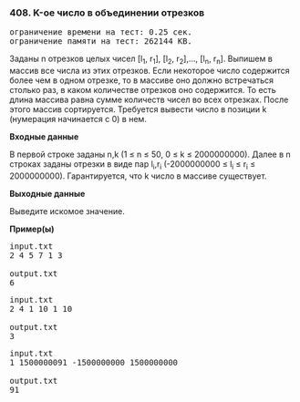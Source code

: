 ### 408. K-ое число в объединении отрезков

<pre>ограничение времени на тест: 0.25 сек.
ограничение памяти на тест: 262144 KB.</pre>

Заданы n отрезков целых чисел [l<sub>1</sub>, r<sub>1</sub>], [l<sub>2</sub>, r<sub>2</sub>],..., [l<sub>n</sub>, r<sub>n</sub>]. Выпишем в массив все числа из этих отрезков. Если некоторое число содержится более чем в одном отрезке, то в массиве оно должно встречаться столько раз, в каком количестве отрезков оно содержится. То есть длина массива равна сумме количеств чисел во всех отрезках.
После этого массив сортируется. Требуется вывести число в позиции k (нумерация начинается с 0) в нем.

**Входные данные**

В первой строке заданы n,k (1 ≤ n ≤ 50, 0 ≤ k ≤ 2000000000). Далее в n строках заданы отрезки в виде пар l<sub>i</sub>,r<sub>i</sub> (-2000000000 ≤ l<sub>i</sub> ≤ r<sub>i</sub> ≤ 2000000000). Гарантируется, что k число в массиве существует.

**Выходные данные**

Выведите искомое значение.

**Пример(ы)**

<pre>input.txt
2 4 5 7 1 3

output.txt
6</pre>

<pre>input.txt
2 4 1 10 1 10

output.txt
3</pre>

<pre>input.txt
1 1500000091 -1500000000 1500000000

output.txt
91</pre>
